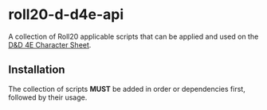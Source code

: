# roll20-d-d4e-api
A collection of Roll20 applicable scripts that can be applied and used on the [D&D 4E Character Sheet](https://wiki.roll20.net/Dungeons_and_Dragons_4th_Edition).

## Installation
The collection of scripts **MUST** be added in order or dependencies first, followed by their usage.